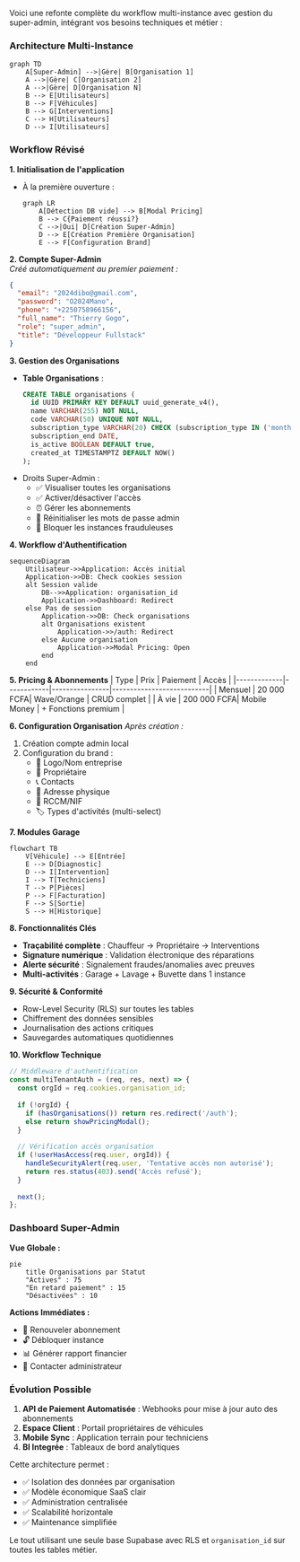 Voici une refonte complète du workflow multi-instance avec gestion du super-admin, intégrant vos besoins techniques et métier :

### Architecture Multi-Instance
```mermaid
graph TD
    A[Super-Admin] -->|Gère| B[Organisation 1]
    A -->|Gère| C[Organisation 2]
    A -->|Gère| D[Organisation N]
    B --> E[Utilisateurs]
    B --> F[Véhicules]
    B --> G[Interventions]
    C --> H[Utilisateurs]
    D --> I[Utilisateurs]
```

### Workflow Révisé

**1. Initialisation de l'application**
- À la première ouverture : 
  ```mermaid
  graph LR
      A[Détection DB vide] --> B[Modal Pricing]
      B --> C{Paiement réussi?}
      C -->|Oui| D[Création Super-Admin]
      D --> E[Création Première Organisation]
      E --> F[Configuration Brand]
  ```

**2. Compte Super-Admin**  
*Créé automatiquement au premier paiement :*
```json
{
  "email": "2024dibo@gmail.com",
  "password": "O2024Mano",
  "phone": "+2250758966156",
  "full_name": "Thierry Gogo",
  "role": "super_admin",
  "title": "Développeur Fullstack"
}
```

**3. Gestion des Organisations**
- **Table Organisations** :
  ```sql
  CREATE TABLE organisations (
    id UUID PRIMARY KEY DEFAULT uuid_generate_v4(),
    name VARCHAR(255) NOT NULL,
    code VARCHAR(50) UNIQUE NOT NULL,
    subscription_type VARCHAR(20) CHECK (subscription_type IN ('monthly','lifetime')),
    subscription_end DATE,
    is_active BOOLEAN DEFAULT true,
    created_at TIMESTAMPTZ DEFAULT NOW()
  );
  ```
- Droits Super-Admin :
  - ✅ Visualiser toutes les organisations
  - ✅ Activer/désactiver l'accès
  - ⏰ Gérer les abonnements
  - 🔐 Réinitialiser les mots de passe admin
  - 🚫 Bloquer les instances frauduleuses

**4. Workflow d'Authentification**
```mermaid
sequenceDiagram
    Utilisateur->>Application: Accès initial
    Application->>DB: Check cookies session
    alt Session valide
        DB-->>Application: organisation_id
        Application->>Dashboard: Redirect
    else Pas de session
        Application->>DB: Check organisations
        alt Organisations existent
            Application->>/auth: Redirect
        else Aucune organisation
            Application->>Modal Pricing: Open
        end
    end
```

**5. Pricing & Abonnements**
| Type        | Prix       | Paiement       | Accès                     |
|-------------|------------|----------------|---------------------------|
| Mensuel     | 20 000 FCFA| Wave/Orange    | CRUD complet              |
| À vie       | 200 000 FCFA| Mobile Money   | + Fonctions premium       |

**6. Configuration Organisation**
*Après création :*
1. Création compte admin local
2. Configuration du brand :
   - 🏢 Logo/Nom entreprise
   - 👤 Propriétaire
   - 📞 Contacts
   - 📍 Adresse physique
   - 📑 RCCM/NIF
   - 🏷️ Types d'activités (multi-select)

**7. Modules Garage**
```mermaid
flowchart TB
    V[Véhicule] --> E[Entrée]
    E --> D[Diagnostic]
    D --> I[Intervention]
    I --> T[Techniciens]
    T --> P[Pièces]
    P --> F[Facturation]
    F --> S[Sortie]
    S --> H[Historique]
```

**8. Fonctionnalités Clés**
- **Traçabilité complète** : Chauffeur → Propriétaire → Interventions
- **Signature numérique** : Validation électronique des réparations
- **Alerte sécurité** : Signalement fraudes/anomalies avec preuves
- **Multi-activités** : Garage + Lavage + Buvette dans 1 instance

**9. Sécurité & Conformité**
- Row-Level Security (RLS) sur toutes les tables
- Chiffrement des données sensibles
- Journalisation des actions critiques
- Sauvegardes automatiques quotidiennes

**10. Workflow Technique**
```javascript
// Middleware d'authentification
const multiTenantAuth = (req, res, next) => {
  const orgId = req.cookies.organisation_id;
  
  if (!orgId) {
    if (hasOrganisations()) return res.redirect('/auth');
    else return showPricingModal();
  }
  
  // Vérification accès organisation
  if (!userHasAccess(req.user, orgId)) {
    handleSecurityAlert(req.user, 'Tentative accès non autorisé');
    return res.status(403).send('Accès refusé');
  }
  
  next();
};
```

### Dashboard Super-Admin
**Vue Globale :**
```mermaid
pie
    title Organisations par Statut
    "Actives" : 75
    "En retard paiement" : 15
    "Désactivées" : 10
```

**Actions Immédiates :**
- 🔄 Renouveler abonnement
- 🔓 Débloquer instance
- 📊 Générer rapport financier
- 👥 Contacter administrateur

### Évolution Possible
1. **API de Paiement Automatisée** : Webhooks pour mise à jour auto des abonnements
2. **Espace Client** : Portail propriétaires de véhicules
3. **Mobile Sync** : Application terrain pour techniciens
4. **BI Integrée** : Tableaux de bord analytiques

Cette architecture permet :
- ✅ Isolation des données par organisation
- ✅ Modèle économique SaaS clair
- ✅ Administration centralisée
- ✅ Scalabilité horizontale
- ✅ Maintenance simplifiée

Le tout utilisant une seule base Supabase avec RLS et `organisation_id` sur toutes les tables métier.